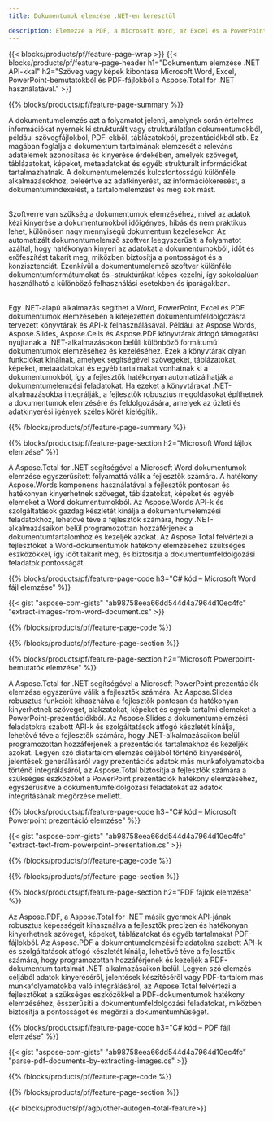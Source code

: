 ```yaml
---
title: Dokumentumok elemzése .NET-en keresztül 

description: Elemezze a PDF, a Microsoft Word, az Excel és a PowerPoint prezentációkat .NET-alkalmazásával. A felsorolt C# kód a szöveg vagy a képek egyszerű kinyeréséhez.
---
```


{{< blocks/products/pf/feature-page-wrap >}}
{{< blocks/products/pf/feature-page-header h1="Dokumentum elemzése .NET API-kkal" h2="Szöveg vagy képek kibontása Microsoft Word, Excel, PowerPoint-bemutatókból és PDF-fájlokból a Aspose.Total for .NET használatával." >}}

{{% blocks/products/pf/feature-page-summary %}}

A dokumentumelemzés azt a folyamatot jelenti, amelynek során értelmes információkat nyernek ki strukturált vagy strukturálatlan dokumentumokból, például szövegfájlokból, PDF-ekből, táblázatokból, prezentációkból stb. Ez magában foglalja a dokumentum tartalmának elemzését a releváns adatelemek azonosítása és kinyerése érdekében, amelyek szöveget, táblázatokat, képeket, metaadatokat és egyéb strukturált információkat tartalmazhatnak. A dokumentumelemzés kulcsfontosságú különféle alkalmazásokhoz, beleértve az adatkinyerést, az információkeresést, a dokumentumindexelést, a tartalomelemzést és még sok mást.<br /><br />

Szoftverre van szükség a dokumentumok elemzéséhez, mivel az adatok kézi kinyerése a dokumentumokból időigényes, hibás és nem praktikus lehet, különösen nagy mennyiségű dokumentum kezelésekor. Az automatizált dokumentumelemző szoftver leegyszerűsíti a folyamatot azáltal, hogy hatékonyan kinyeri az adatokat a dokumentumokból, időt és erőfeszítést takarít meg, miközben biztosítja a pontosságot és a konzisztenciát. Ezenkívül a dokumentumelemző szoftver különféle dokumentumformátumokat és -struktúrákat képes kezelni, így sokoldalúan használható a különböző felhasználási esetekben és iparágakban.<br /><br />

Egy .NET-alapú alkalmazás segíthet a Word, PowerPoint, Excel és PDF dokumentumok elemzésében a kifejezetten dokumentumfeldolgozásra tervezett könyvtárak és API-k felhasználásával. Például az Aspose.Words, Aspose.Slides, Aspose.Cells és Aspose.PDF könyvtárak átfogó támogatást nyújtanak a .NET-alkalmazásokon belüli különböző formátumú dokumentumok elemzéséhez és kezeléséhez. Ezek a könyvtárak olyan funkciókat kínálnak, amelyek segítségével szövegeket, táblázatokat, képeket, metaadatokat és egyéb tartalmakat vonhatnak ki a dokumentumokból, így a fejlesztők hatékonyan automatizálhatják a dokumentumelemzési feladatokat. Ha ezeket a könyvtárakat .NET-alkalmazásokba integrálják, a fejlesztők robusztus megoldásokat építhetnek a dokumentumok elemzésére és feldolgozására, amelyek az üzleti és adatkinyerési igények széles körét kielégítik.

{{% /blocks/products/pf/feature-page-summary  %}}

{{% blocks/products/pf/feature-page-section  h2="Microsoft Word fájlok elemzése" %}}

A Aspose.Total for .NET segítségével a Microsoft Word dokumentumok elemzése egyszerűsített folyamattá válik a fejlesztők számára. A hatékony Aspose.Words komponens használatával a fejlesztők pontosan és hatékonyan kinyerhetnek szöveget, táblázatokat, képeket és egyéb elemeket a Word dokumentumokból. Az Aspose.Words API-k és szolgáltatások gazdag készletét kínálja a dokumentumelemzési feladatokhoz, lehetővé téve a fejlesztők számára, hogy .NET-alkalmazásaikon belül programozottan hozzáférjenek a dokumentumtartalomhoz és kezeljék azokat. Az Aspose.Total felvértezi a fejlesztőket a Word-dokumentumok hatékony elemzéséhez szükséges eszközökkel, így időt takarít meg, és biztosítja a dokumentumfeldolgozási feladatok pontosságát.

{{% blocks/products/pf/feature-page-code h3="C# kód – Microsoft Word fájl elemzése" %}}

{{< gist "aspose-com-gists" "ab98758eea66dd544d4a7964d10ec4fc" "extract-images-from-word-document.cs" >}}

{{% /blocks/products/pf/feature-page-code  %}}

{{% /blocks/products/pf/feature-page-section %}}

{{% blocks/products/pf/feature-page-section  h2="Microsoft Powerpoint-bemutatók elemzése" %}}

A Aspose.Total for .NET segítségével a Microsoft PowerPoint prezentációk elemzése egyszerűvé válik a fejlesztők számára. Az Aspose.Slides robusztus funkcióit kihasználva a fejlesztők pontosan és hatékonyan kinyerhetnek szöveget, alakzatokat, képeket és egyéb tartalmi elemeket a PowerPoint-prezentációkból. Az Aspose.Slides a dokumentumelemzési feladatokra szabott API-k és szolgáltatások átfogó készletét kínálja, lehetővé téve a fejlesztők számára, hogy .NET-alkalmazásaikon belül programozottan hozzáférjenek a prezentációs tartalmakhoz és kezeljék azokat. Legyen szó diatartalom elemzés céljából történő kinyeréséről, jelentések generálásáról vagy prezentációs adatok más munkafolyamatokba történő integrálásáról, az Aspose.Total biztosítja a fejlesztők számára a szükséges eszközöket a PowerPoint prezentációk hatékony elemzéséhez, egyszerűsítve a dokumentumfeldolgozási feladatokat az adatok integritásának megőrzése mellett.

{{% blocks/products/pf/feature-page-code h3="C# kód – Microsoft Powerpoint prezentáció elemzése" %}}

{{< gist "aspose-com-gists" "ab98758eea66dd544d4a7964d10ec4fc" "extract-text-from-powerpoint-presentation.cs" >}}

{{% /blocks/products/pf/feature-page-code  %}}

{{% /blocks/products/pf/feature-page-section %}}

{{% blocks/products/pf/feature-page-section  h2="PDF fájlok elemzése" %}}

Az Aspose.PDF, a Aspose.Total for .NET másik gyermek API-jának robusztus képességeit kihasználva a fejlesztők precízen és hatékonyan kinyerhetnek szöveget, képeket, táblázatokat és egyéb tartalmakat PDF-fájlokból. Az Aspose.PDF a dokumentumelemzési feladatokra szabott API-k és szolgáltatások átfogó készletét kínálja, lehetővé téve a fejlesztők számára, hogy programozottan hozzáférjenek és kezeljék a PDF-dokumentum tartalmát .NET-alkalmazásaikon belül. Legyen szó elemzés céljából adatok kinyeréséről, jelentések készítéséről vagy PDF-tartalom más munkafolyamatokba való integrálásáról, az Aspose.Total felvértezi a fejlesztőket a szükséges eszközökkel a PDF-dokumentumok hatékony elemzéséhez, ésszerűsíti a dokumentumfeldolgozási feladatokat, miközben biztosítja a pontosságot és megőrzi a dokumentumhűséget.

{{% blocks/products/pf/feature-page-code h3="C# kód – PDF fájl elemzése" %}}

{{< gist "aspose-com-gists" "ab98758eea66dd544d4a7964d10ec4fc" "parse-pdf-documents-by-extracting-images.cs" >}}

{{% /blocks/products/pf/feature-page-code  %}}

{{% /blocks/products/pf/feature-page-section %}}

{{< blocks/products/pf/agp/other-autogen-total-feature>}}
